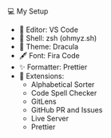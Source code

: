 💻 My Setup

- 📝 Editor: VS Code
- 🐚 Shell: zsh (ohmyz.sh)
- 🎨 Theme: Dracula
- 🖋 Font: Fira Code
- ✨ Formatter: Prettier
- 🎉 Extensions:
    - Alphabetical Sorter
    - Code Spell Checker
    - GitLens
    - GitHub PR and Issues
    - Live Server
    - Prettier
